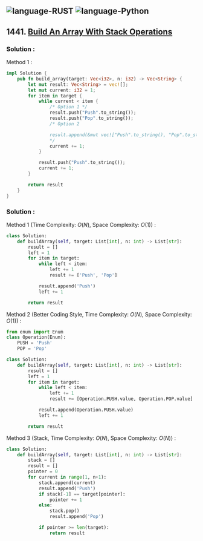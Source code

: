 ![language-RUST](https://img.shields.io/badge/RUST-8d4004?style=for-the-badge&logo=RUST)
![language-Python](https://img.shields.io/badge/Python-ffd43b?style=for-the-badge&logo=PYTHON)
---

## 1441. [Build An Array With Stack Operations](https://leetcode.com/problems/build-an-array-with-stack-operations)

### Solution :

Method 1 :
```rust
impl Solution {
    pub fn build_array(target: Vec<i32>, n: i32) -> Vec<String> {
        let mut result: Vec<String> = vec![];
        let mut current: i32 = 1;
        for item in target {
            while current < item {
                /* Option 1 */
                result.push("Push".to_string());
                result.push("Pop".to_string());
                /* Option 2

                result.append(&mut vec!["Push".to_string(), "Pop".to_string()]);
                */
                current += 1;
            }

            result.push("Push".to_string());
            current += 1;
        }

        return result
    }
}
```

### Solution :

Method 1 (Time Complexity: $O(N)$, Space Complexity: $O(1)$) :
```python
class Solution:
    def buildArray(self, target: List[int], n: int) -> List[str]:
        result = []
        left = 1
        for item in target:
            while left < item:
                left += 1
                result += ['Push', 'Pop']

            result.append('Push')
            left += 1

        return result
```

Method 2 (Better Coding Style, Time Complexity: $O(N)$, Space Complexity: $O(1)$) :
```python
from enum import Enum
class Operation(Enum):
    PUSH = 'Push'
    POP = 'Pop'

class Solution:
    def buildArray(self, target: List[int], n: int) -> List[str]:
        result = []
        left = 1
        for item in target:
            while left < item:
                left += 1
                result += [Operation.PUSH.value, Operation.POP.value]

            result.append(Operation.PUSH.value)
            left += 1

        return result
```

Method 3 (Stack, Time Complexity: $O(N)$, Space Complexity: $O(N)$) :
```python
class Solution:
    def buildArray(self, target: List[int], n: int) -> List[str]:
        stack = []
        result = []
        pointer = 0
        for current in range(1, n+1):
            stack.append(current)
            result.append('Push')
            if stack[-1] == target[pointer]:
                pointer += 1
            else:
                stack.pop()
                result.append('Pop')

            if pointer >= len(target):
                return result
```
